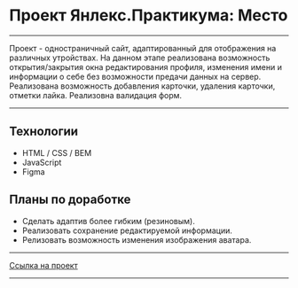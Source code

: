# Проект Янлекс.Практикума: Место

---

Проект - одностраничный сайт, адаптированный для отображения на различных утройствах. На данном этапе реализована возможность
открытия/закрытия окна редактирования профиля, изменения имени и информации о себе без возможности предачи данных на сервер.
Реализована возможность добавления карточки, удаления карточки, отметки лайка.
Реализовна валидация форм.

---

## Технологии

* HTML / CSS / BEM
* JavaScript
* Figma

## Планы по доработке
* Сделать адаптив более гибким (резиновым).
* Реализовать сохранение редактируемой информации.
* Релизовать возможность изменения изображения аватара.

---

[Ссылка на проект](https://sergeistepantsov.github.io/mesto/)

---